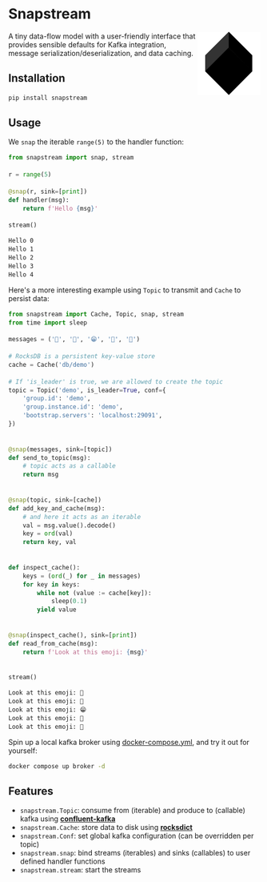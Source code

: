 # Snapstream

<img src="https://raw.githubusercontent.com/menziess/snapstream/master/res/logo.png" width="25%" height="25%" align="right" />

A tiny data-flow model with a user-friendly interface that provides sensible defaults for Kafka integration, message serialization/deserialization, and data caching.

## Installation

```sh
pip install snapstream
```

## Usage

We `snap` the iterable `range(5)` to the handler function:

```py
from snapstream import snap, stream

r = range(5)

@snap(r, sink=[print])
def handler(msg):
    return f'Hello {msg}'

stream()
```

```sh
Hello 0
Hello 1
Hello 2
Hello 3
Hello 4
```

Here's a more interesting example using `Topic` to transmit and `Cache` to persist data:

```py
from snapstream import Cache, Topic, snap, stream
from time import sleep

messages = ('🐌', '🚬', '😁', '🐢', '👑')

# RocksDB is a persistent key-value store
cache = Cache('db/demo')

# If 'is_leader' is true, we are allowed to create the topic
topic = Topic('demo', is_leader=True, conf={
    'group.id': 'demo',
    'group.instance.id': 'demo',
    'bootstrap.servers': 'localhost:29091',
})


@snap(messages, sink=[topic])
def send_to_topic(msg):
    # topic acts as a callable
    return msg


@snap(topic, sink=[cache])
def add_key_and_cache(msg):
    # and here it acts as an iterable
    val = msg.value().decode()
    key = ord(val)
    return key, val


def inspect_cache():
    keys = (ord(_) for _ in messages)
    for key in keys:
        while not (value := cache[key]):
            sleep(0.1)
        yield value


@snap(inspect_cache(), sink=[print])
def read_from_cache(msg):
    return f'Look at this emoji: {msg}'


stream()
```

```sh
Look at this emoji: 🐌
Look at this emoji: 🚬
Look at this emoji: 😁
Look at this emoji: 🐢
Look at this emoji: 👑
```

Spin up a local kafka broker using [docker-compose.yml](docker-compose.yml), and try it out for yourself:

```sh
docker compose up broker -d
```

## Features

- `snapstream.Topic`: consume from (iterable) and produce to (callable) kafka using [**confluent-kafka**](https://docs.confluent.io/platform/current/clients/confluent-kafka-python/html/index.html)
- `snapstream.Cache`: store data to disk using [**rocksdict**](https://congyuwang.github.io/RocksDict/rocksdict.html)
- `snapstream.Conf`: set global kafka configuration (can be overridden per topic)
- `snapstream.snap`: bind streams (iterables) and sinks (callables) to user defined handler functions
- `snapstream.stream`: start the streams
